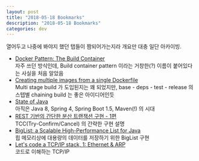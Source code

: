 ```yaml
---
layout: post
title: "2018-05-18 Bookmarks"
description: "2018-05-18 Bookmarks"
categories: dev
---
```


열어두고 나중에 봐야지 했던 탭들이 짬되어가는지라 개요만 대충 일단 아카이빙.

* [Docker Pattern: The Build Container](https://medium.com/@alexeiled/docker-pattern-the-build-container-b0d0e86ad601)  
  자주 쓰던 방식인데, Build container pattern 이라는 거창한(?) 이름이 붙어있다는 사실을 처음 알았음
* [Creating multiple images from a single Dockerfile](https://adilsoncarvalho.com/creating-multiple-images-from-a-single-dockerfile-3f69254b6137)  
  Multi stage build 가 도입된지는 꽤 되었지만, base - deps - test - release 의 스텝별 chaining build 는 좋은 아이디어인듯
* [State of Java](http://www.baeldung.com/java-in-2018)  
  아직은 Java 8, Spring 4, Spring Boot 1.5, Maven(!) 의 시대
* [REST 기반의 간단한 분산 트랜잭션 구현 - 1편](https://www.popit.kr/rest-%EA%B8%B0%EB%B0%98%EC%9D%98-%EA%B0%84%EB%8B%A8%ED%95%9C-%EB%B6%84%EC%82%B0-%ED%8A%B8%EB%9E%9C%EC%9E%AD%EC%85%98-%EA%B5%AC%ED%98%84-1%ED%8E%B8/)  
  TCC(Try-Confirm/Cancel) 의 간략한 구현 설명
* [BigList: a Scalable High-Performance List for Java](https://dzone.com/articles/biglist-scalable-high)  
  힙 메모리상에 대용량의 데이터를 저장하기 위한 BigList 구현
* [Let's code a TCP/IP stack, 1: Ethernet & ARP](http://www.saminiir.com/lets-code-tcp-ip-stack-1-ethernet-arp/)  
  코드로 이해하는 TCP/IP

